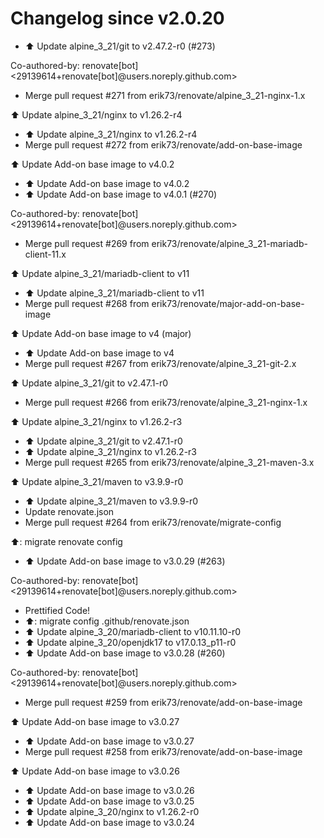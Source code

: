 # Changelog since v2.0.20
- ⬆️ Update alpine_3_21/git to v2.47.2-r0 (#273)

Co-authored-by: renovate[bot] <29139614+renovate[bot]@users.noreply.github.com> 
- Merge pull request #271 from erik73/renovate/alpine_3_21-nginx-1.x

⬆️ Update alpine_3_21/nginx to v1.26.2-r4 
- ⬆️ Update alpine_3_21/nginx to v1.26.2-r4 
- Merge pull request #272 from erik73/renovate/add-on-base-image

⬆️ Update Add-on base image to v4.0.2 
- ⬆️ Update Add-on base image to v4.0.2 
- ⬆️ Update Add-on base image to v4.0.1 (#270)

Co-authored-by: renovate[bot] <29139614+renovate[bot]@users.noreply.github.com> 
- Merge pull request #269 from erik73/renovate/alpine_3_21-mariadb-client-11.x

⬆️ Update alpine_3_21/mariadb-client to v11 
- ⬆️ Update alpine_3_21/mariadb-client to v11 
- Merge pull request #268 from erik73/renovate/major-add-on-base-image

⬆️ Update Add-on base image to v4 (major) 
- ⬆️ Update Add-on base image to v4 
- Merge pull request #267 from erik73/renovate/alpine_3_21-git-2.x

⬆️ Update alpine_3_21/git to v2.47.1-r0 
- Merge pull request #266 from erik73/renovate/alpine_3_21-nginx-1.x

⬆️ Update alpine_3_21/nginx to v1.26.2-r3 
- ⬆️ Update alpine_3_21/git to v2.47.1-r0 
- ⬆️ Update alpine_3_21/nginx to v1.26.2-r3 
- Merge pull request #265 from erik73/renovate/alpine_3_21-maven-3.x

⬆️ Update alpine_3_21/maven to v3.9.9-r0 
- ⬆️ Update alpine_3_21/maven to v3.9.9-r0 
- Update renovate.json 
- Merge pull request #264 from erik73/renovate/migrate-config

⬆️: migrate renovate config 
- ⬆️ Update Add-on base image to v3.0.29 (#263)

Co-authored-by: renovate[bot] <29139614+renovate[bot]@users.noreply.github.com> 
- Prettified Code! 
- ⬆️: migrate config .github/renovate.json 
- ⬆️ Update alpine_3_20/mariadb-client to v10.11.10-r0 
- ⬆️ Update alpine_3_20/openjdk17 to v17.0.13_p11-r0 
- ⬆️ Update Add-on base image to v3.0.28 (#260)

Co-authored-by: renovate[bot] <29139614+renovate[bot]@users.noreply.github.com> 
- Merge pull request #259 from erik73/renovate/add-on-base-image

⬆️ Update Add-on base image to v3.0.27 
- ⬆️ Update Add-on base image to v3.0.27 
- Merge pull request #258 from erik73/renovate/add-on-base-image

⬆️ Update Add-on base image to v3.0.26 
- ⬆️ Update Add-on base image to v3.0.26 
- ⬆️ Update Add-on base image to v3.0.25 
- ⬆️ Update alpine_3_20/nginx to v1.26.2-r0 
- ⬆️ Update Add-on base image to v3.0.24 
